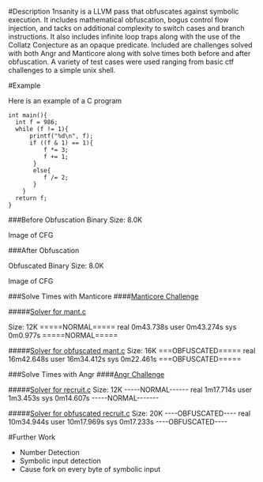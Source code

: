 #Description
1nsanity is a LLVM pass that obfuscates against symbolic execution. It includes mathematical obfuscation, bogus
control flow injection, and tacks on additional complexity to switch cases and branch instructions. It also includes
infinite loop traps along with the use of the Collatz Conjecture as an opaque predicate. Included are challenges
solved with both Angr and Manticore along with solve times both before and after obfuscation. A variety of test cases
were used ranging from basic ctf challenges to a simple unix shell.

#Example

Here is an example of a C program

```
int main(){
  int f = 986;
  while (f != 1){
      printf("%d\n", f);
      if ((f & 1) == 1){
          f *= 3;
          f += 1;
       }
       else{
          f /= 2;
       }
    }
  return f;
}
```

###Before Obfuscation
Binary Size:  8.0K

Image of CFG 


###After Obfuscation


Obfuscated Binary Size:  8.0K	 


Image of CFG



###Solve Times with Manticore
####[Manticore Challenge]()

#####[Solver for mant.c]()

Size: 12K
=====NORMAL=====
real	0m43.738s
user	0m43.274s
sys	0m0.977s
=====NORMAL=====

#####[Solver for obfuscated mant.c]()
Size: 16K
===OBFUSCATED=====
real	16m42.648s
user	16m34.412s
sys	0m22.461s
===OBFUSCATED=====

###Solve Times with Angr
####[Angr Challenge]()

#####[Solver for recruit.c]()
Size: 12K
-----NORMAL------
real	1m17.714s
user	1m3.453s
sys	0m14.607s
-----NORMAL-------

#####[Solver for obfuscated recruit.c]()
Size: 20K
----OBFUSCATED----
real   10m34.944s
user    10m17.969s
sys 0m17.233s
----OBFUSCATED----

#Further Work
- Number Detection
- Symbolic input detection
- Cause fork on every byte of symbolic input
